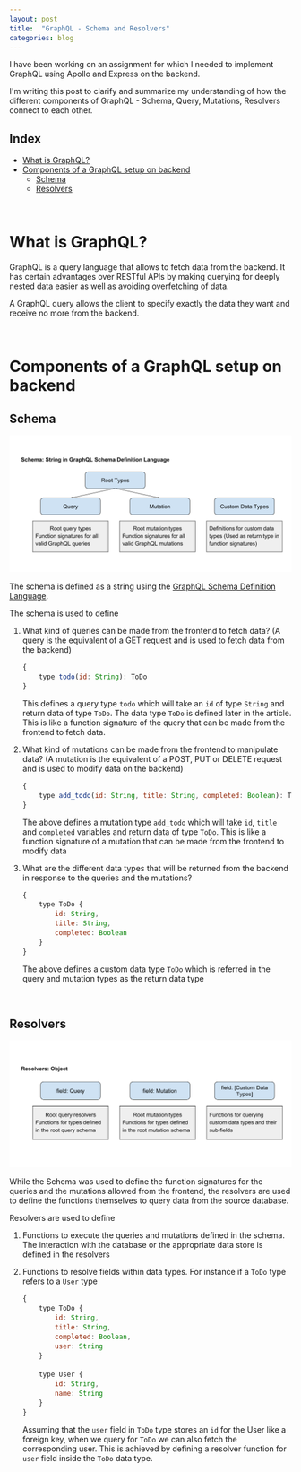 ```yaml
---
layout: post
title:  "GraphQL - Schema and Resolvers"
categories: blog
---
```


I have been working on an assignment for which I needed to implement GraphQL using Apollo and Express on the backend. 

I'm writing this post to clarify and summarize my understanding of how the different components of GraphQL - Schema, Query, Mutations, Resolvers connect to each other.

## Index
- [What is GraphQL?](#what-is-graphql)
- [Components of a GraphQL setup on backend](#components-of-a-graphql-setup-on-backend)
  - [Schema](#schema)
  - [Resolvers](#resolvers)
<br>

# What is GraphQL?

GraphQL is a query language that allows to fetch data from the backend. It has certain advantages over RESTful APIs by making querying for deeply nested data easier as well as avoiding overfetching of data.

A GraphQL query allows the client to specify exactly the data they want and receive no more from the backend.

<br>

# Components of a GraphQL setup on backend

## Schema

![graphql-schema](/assets/graphql-schema.svg)

The schema is defined as a string using the [GraphQL Schema Definition Language](https://graphql.org/learn/schema/#type-language). 

The schema is used to define

1. What kind of queries can be made from the frontend to fetch data? (A query is the equivalent of a GET request and is used to fetch data from the backend)

   ```javascript
   {
       type todo(id: String): ToDo
   }
   ```

   This defines a query type `todo` which will take an `id` of type `String` and return data of type `ToDo`. The data type `ToDo` is defined later in the article. This is like a function signature of the query that can be made from the frontend to fetch data.

2. What kind of mutations can be made from the frontend to manipulate data? (A mutation is the equivalent of a POST, PUT or DELETE request and is used to modify data on the backend)

   ```javascript
   {
       type add_todo(id: String, title: String, completed: Boolean): ToDo
   }
   ```

   The above defines a mutation type `add_todo` which will take `id`, `title` and `completed` variables and return data of type `ToDo`. This is like a function signature of a mutation that can be made from the frontend to modify data

3. What are the different data types that will be returned from the backend in response to the queries and the mutations?

   ```javascript
   {
       type ToDo {
           id: String,
           title: String,
           completed: Boolean
       }
   }
   ```

   The above defines a custom data type `ToDo` which is referred in the query and mutation types as the return data type

<br>

## Resolvers

![graphql-resolvers](/assets/graphql-resolvers.svg)

While the Schema was used to define the function signatures for the queries and the mutations allowed from the frontend, the resolvers are used to define the functions themselves to query data from the source database.

Resolvers are used to define

1. Functions to execute the queries and mutations defined in the schema. The interaction with the database or the appropriate data store is defined in the resolvers

2. Functions to resolve fields within data types. For instance if a `ToDo` type refers to a `User` type

   ```javascript
   {
       type ToDo {
           id: String,
           title: String,
           completed: Boolean,
           user: String
       }

       type User {
           id: String,
           name: String
       }
   }
   ```

   Assuming that the `user` field in `ToDo` type stores an `id` for the User like a foreign key, when we query for `ToDo` we can also fetch the corresponding user. This is achieved by defining a resolver function for `user` field inside the `ToDo` data type.